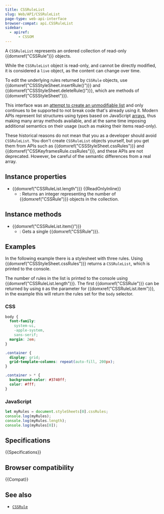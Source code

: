 ```yaml
---
title: CSSRuleList
slug: Web/API/CSSRuleList
page-type: web-api-interface
browser-compat: api.CSSRuleList
sidebar:
  - apiref:
      - CSSOM
---
```


A `CSSRuleList` represents an ordered collection of read-only {{domxref("CSSRule")}} objects.

While the `CSSRuleList` object is read-only, and cannot be directly modified, it is considered a `live` object, as the content can change over time.

To edit the underlying rules returned by `CSSRule` objects, use {{domxref("CSSStyleSheet.insertRule()")}} and {{domxref("CSSStyleSheet.deleteRule()")}}, which are methods of {{domxref("CSSStyleSheet")}}.

This interface was an [attempt to create an unmodifiable list](https://stackoverflow.com/questions/74630989/why-use-domstringlist-rather-than-an-array/74641156#74641156) and only continues to be supported to not break code that's already using it. Modern APIs represent list structures using types based on JavaScript [arrays](/en-US/docs/Web/JavaScript/Reference/Global_Objects/Array), thus making many array methods available, and at the same time imposing additional semantics on their usage (such as making their items read-only).

These historical reasons do not mean that you as a developer should avoid `CSSRuleList`. You don't create `CSSRuleList` objects yourself, but you get them from APIs such as {{domxref("CSSStyleSheet.cssRules")}} and {{domxref("CSSKeyframesRule.cssRules")}}, and these APIs are not deprecated. However, be careful of the semantic differences from a real array.

## Instance properties

- {{domxref("CSSRuleList.length")}} {{ReadOnlyInline}}
  - : Returns an integer representing the number of {{domxref("CSSRule")}} objects in the collection.

## Instance methods

- {{domxref("CSSRuleList.item()")}}
  - : Gets a single {{domxref("CSSRule")}}.

## Examples

In the following example there is a stylesheet with three rules. Using {{domxref("CSSStyleSheet.cssRules")}} returns a `CSSRuleList`, which is printed to the console.

The number of rules in the list is printed to the console using {{domxref("CSSRuleList.length")}}. The first {{domxref("CSSRule")}} can be returned by using `0` as the parameter for {{domxref("CSSRuleList.item")}}, in the example this will return the rules set for the `body` selector.

### CSS

```css
body {
  font-family:
    system-ui,
    -apple-system,
    sans-serif;
  margin: 2em;
}

.container {
  display: grid;
  grid-template-columns: repeat(auto-fill, 200px);
}

.container > * {
  background-color: #3740ff;
  color: #fff;
}
```

### JavaScript

```js
let myRules = document.styleSheets[0].cssRules;
console.log(myRules);
console.log(myRules.length);
console.log(myRules[0]);
```

## Specifications

{{Specifications}}

## Browser compatibility

{{Compat}}

## See also

- [`CSSRule`](/en-US/docs/Web/API/CSSRule)
